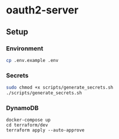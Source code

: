 # oauth2-server

## Setup

### Environment

```sh
cp .env.example .env
```

### Secrets

```sh
sudo chmod +x scripts/generate_secrets.sh
./scripts/generate_secrets.sh
```

### DynamoDB

```
docker-compose up
cd terraform/dev
terraform apply --auto-approve
```
